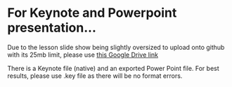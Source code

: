 # For Keynote and Powerpoint presentation...

Due to the lesson slide show being slightly oversized to upload onto github with its 25mb limit, please use [this Google Drive link](https://drive.google.com/drive/folders/1Em8YCS29NP23iFOq7IhC4HjWk6TaLTzp?usp=sharing "Steve Sabaugh's Google Drive")

There is a Keynote file (native) and an exported Power Point file. For best results, please use .key file as there will be no format errors.
